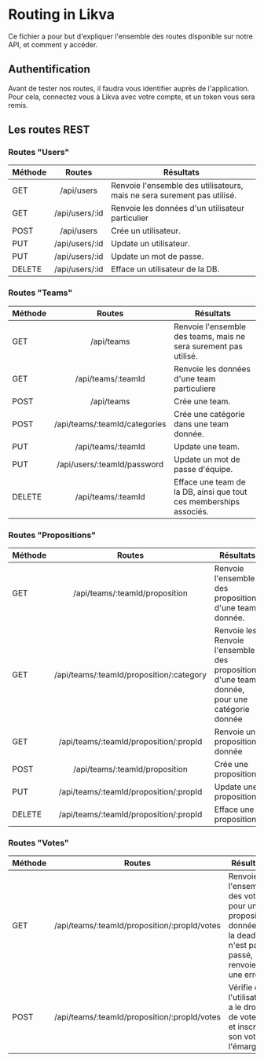 # Routing in Likva

Ce fichier a pour but d'expliquer l'ensemble des routes disponible sur notre API, et comment y accéder.

## Authentification

Avant de tester nos routes, il faudra vous identifier auprès de l'application. Pour cela, connectez vous à Likva avec votre compte, et un token vous sera remis.

## Les routes REST

### Routes "Users"

| Méthode   | Routes           | Résultats             |
| --------- |:----------------:| ---------------------|
| GET       | /api/users       | Renvoie l'ensemble des utilisateurs, mais ne sera surement pas utilisé. |
| GET       | /api/users/:id     |   Renvoie les données d'un utilisateur particulier |
| POST  | /api/users      | Crée un utilisateur. |
| PUT  | /api/users/:id      | Update un utilisateur. |
| PUT  | /api/users/:id      | Update un mot de passe. |
| DELETE  | /api/users/:id      | Efface un utilisateur de la DB. |

### Routes "Teams"

| Méthode   | Routes           | Résultats             |
| --------- |:----------------:| ---------------------|
| GET       | /api/teams       | Renvoie l'ensemble des teams, mais ne sera surement pas utilisé. |
| GET       | /api/teams/:teamId     |   Renvoie les données d'une team particuliere |
| POST  | /api/teams      | Crée une team. |
| POST  | /api/teams/:teamId/categories      | Crée une catégorie dans une team donnée. |
| PUT  | /api/teams/:teamId      | Update une team. |
| PUT  | /api/users/:teamId/password      | Update un mot de passe d'équipe. 
| DELETE  | /api/teams/:teamId      | Efface une team de la DB, ainsi que tout ces memberships associés. |

### Routes "Propositions"

| Méthode   | Routes           | Résultats             |
| --------- |:----------------:| ---------------------|
| GET       | /api/teams/:teamId/proposition       | Renvoie l'ensemble des propositions d'une team donnée. |
| GET       | /api/teams/:teamId/proposition/:category     |   Renvoie les Renvoie l'ensemble des propositions d'une team donnée, pour une catégorie donnée |
| GET       | /api/teams/:teamId/proposition/:propId     |   Renvoie une proposition donnée |
| POST  | /api/teams/:teamId/proposition      | Crée une proposition. |
| PUT  | /api/teams/:teamId/proposition/:propId    | Update une proposition. |
| DELETE  | /api/teams/:teamId/proposition/:propId      | Efface une proposition. 

### Routes "Votes"

| Méthode   | Routes           | Résultats             |
| --------- |:----------------:| ---------------------|
| GET       | /api/teams/:teamId/proposition/:propId/votes       | Renvoie l'ensemble des votes pour une proposition donnée. Si la deadline n'est pas passé, renvoie une erreur.|
| POST       | /api/teams/:teamId/proposition/:propId/votes     |   Vérifie que l'utilisateur a le droit de voter, et inscrit son vote et l'émarge. |
